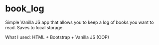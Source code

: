 # book_log
Simple Vanilla JS app that allows you to keep a log of books you want to read. Saves to local storage.

What I used: HTML + Bootstrap + Vanilla JS (OOP)
